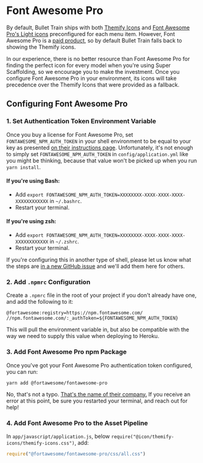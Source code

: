 # Font Awesome Pro

By default, Bullet Train ships with both [Themify Icons](https://themify.me/themify-icons) and [Font Awesome Pro's Light icons](https://fontawesome.com/icons?d=gallery&s=light) preconfigured for each menu item. However, Font Awesome Pro is a [paid product](https://fontawesome.com/plans), so by default Bullet Train falls back to showing the Themify icons.

In our experience, there is no better resource than Font Awesome Pro for finding the perfect icon for every model when you're using Super Scaffolding, so we encourage you to make the investment. Once you configure Font Awesome Pro in your environment, its icons will take precedence over the Themify Icons that were provided as a fallback.

## Configuring Font Awesome Pro

### 1. Set Authentication Token Environment Variable

Once you buy a license for Font Awesome Pro, set `FONTAWESOME_NPM_AUTH_TOKEN` in your shell environment to be equal to your key as presented [on their instructions page](https://fontawesome.com/how-to-use/on-the-web/setup/using-package-managers). Unfortunately, it's not enough to simply set `FONTAWESOME_NPM_AUTH_TOKEN` in `config/application.yml` like you might be thinking, because that value won't be picked up when you run `yarn install`.

#### If you're using **Bash**:
- Add `export FONTAWESOME_NPM_AUTH_TOKEN=XXXXXXXX-XXXX-XXXX-XXXX-XXXXXXXXXXXX` in `~/.bashrc`.
- Restart your terminal.

#### If you're using **zsh**:
- Add `export FONTAWESOME_NPM_AUTH_TOKEN=XXXXXXXX-XXXX-XXXX-XXXX-XXXXXXXXXXXX` in `~/.zshrc`.
- Restart your terminal.

If you're configuring this in another type of shell, please let us know what the steps are [in a new GitHub issue](https://github.com/bullet-train-co/bullet_train/issues/new) and we'll add them here for others.

### 2. Add `.npmrc` Configuration

Create a `.npmrc` file in the root of your project if you don't already have one, and add the following to it:

```
@fortawesome:registry=https://npm.fontawesome.com/
//npm.fontawesome.com/:_authToken=${FONTAWESOME_NPM_AUTH_TOKEN}
```

This will pull the environment variable in, but also be compatible with the way we need to supply this value when deploying to Heroku.

### 3. Add Font Awesome Pro npm Package

Once you've got your Font Awesome Pro authentication token configured, you can run:

```
yarn add @fortawesome/fontawesome-pro
```

No, that's not a typo. [That's the name of their company.](https://fortawesome.com) If you receive an error at this point, be sure you restarted your terminal, and reach out for help!

### 4. Add Font Awesome Pro to the Asset Pipeline

In `app/javascript/application.js`, below `require("@icon/themify-icons/themify-icons.css")`, add:

```js
require("@fortawesome/fontawesome-pro/css/all.css")
```
